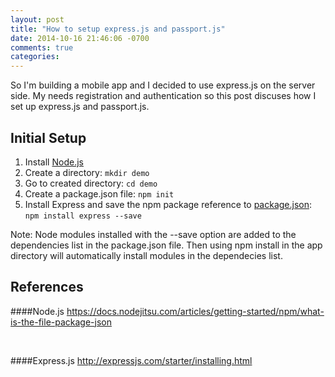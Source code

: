 ```yaml
---
layout: post
title: "How to setup express.js and passport.js"
date: 2014-10-16 21:46:06 -0700
comments: true
categories: 
---
```


So I'm building a mobile app and I decided to use express.js on the server side. My needs registration and authentication so this post discuses how I set up express.js and passport.js.

<!--more-->

## Initial Setup

1. Install [Node.js](http://nodejs.org/)
2. Create a directory: `mkdir demo`
3. Go to created directory: `cd demo`
4. Create a package.json file: `npm init`
5. Install Express and save the npm package reference to [package.json](https://docs.nodejitsu.com/articles/getting-started/npm/what-is-the-file-package-json): `npm install express --save`

Note: Node modules installed with the --save option are added to the dependencies list in the package.json file. Then using npm install in the app directory will automatically install modules in the dependecies list.




## References

####Node.js
https://docs.nodejitsu.com/articles/getting-started/npm/what-is-the-file-package-json

<br/>

####Express.js
http://expressjs.com/starter/installing.html